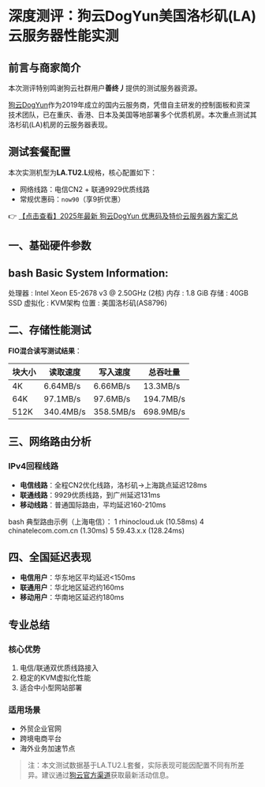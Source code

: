 # 深度测评：狗云DogYun美国洛杉矶(LA)云服务器性能实测

## 前言与商家简介

本次测评特别鸣谢狗云社群用户**善终丿**提供的测试服务器资源。

[狗云DogYun](https://bit.ly/DogYun)作为2019年成立的国内云服务商，凭借自主研发的控制面板和资深技术团队，已在重庆、香港、日本及美国等地部署多个优质机房。本次重点测试其洛杉矶(LA)机房的云服务器表现。

## 测试套餐配置

本次实测机型为**LA.TU2.L**规格，核心配置如下：
- 网络线路：电信CN2 + 联通9929优质线路
- 常规优惠码：`now90`（享9折优惠）

👉 [【点击查看】2025年最新 狗云DogYun 优惠码及特价云服务器方案汇总](https://bit.ly/DogYun)

## 一、基础硬件参数

bash
Basic System Information:
---------------------------------
处理器    : Intel Xeon E5-2678 v3 @ 2.50GHz (2核)
内存      : 1.8 GiB
存储      : 40GB SSD
虚拟化    : KVM架构
位置      : 美国洛杉矶(AS8796)

## 二、存储性能测试

**FIO混合读写测试结果**：

| 块大小 | 读取速度 | 写入速度 | 总吞吐量 |
|--------|----------|----------|----------|
| 4K     | 6.64MB/s | 6.66MB/s | 13.3MB/s |
| 64K    | 97.1MB/s | 97.6MB/s | 194.7MB/s |
| 512K   | 340.4MB/s| 358.5MB/s| 698.9MB/s |

## 三、网络路由分析

### IPv4回程线路
- **电信线路**：全程CN2优化线路，洛杉矶→上海跳点延迟128ms
- **联通线路**：9929优质线路，到广州延迟131ms
- **移动线路**：普通国际路由，平均延迟160-210ms

bash
典型路由示例（上海电信）：
1  rhinocloud.uk (10.58ms)
4  chinatelecom.com.cn (1.30ms)
5  59.43.x.x (128.24ms)

## 四、全国延迟表现

- **电信用户**：华东地区平均延迟<150ms
- **联通用户**：华北地区延迟约160ms
- **移动用户**：华南地区延迟约180ms

## 专业总结

### 核心优势
1. 电信/联通双优质线路接入
2. 稳定的KVM虚拟化性能
3. 适合中小型网站部署

### 适用场景
- 外贸企业官网
- 跨境电商平台
- 海外业务加速节点

> 注：本文测试数据基于LA.TU2.L套餐，实际表现可能因配置不同有所差异。建议通过[狗云官方渠道](https://bit.ly/DogYun)获取最新活动信息。